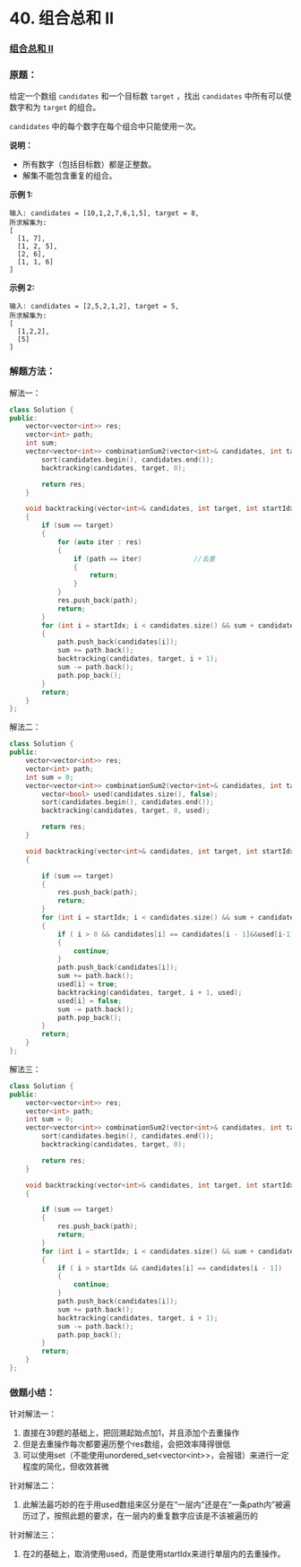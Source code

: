 # 40. 组合总和 II

### [组合总和 II](https://leetcode-cn.com/problems/combination-sum-ii/)

### 原题：

给定一个数组 `candidates` 和一个目标数 `target` ，找出 `candidates` 中所有可以使数字和为 `target` 的组合。

`candidates` 中的每个数字在每个组合中只能使用一次。

**说明：**

* 所有数字（包括目标数）都是正整数。
* 解集不能包含重复的组合。&#x20;

**示例 1:**

```
输入: candidates = [10,1,2,7,6,1,5], target = 8,
所求解集为:
[
  [1, 7],
  [1, 2, 5],
  [2, 6],
  [1, 1, 6]
]
```

**示例 2:**

```
输入: candidates = [2,5,2,1,2], target = 5,
所求解集为:
[
  [1,2,2],
  [5]
]
```

### 解题方法：

解法一：

```cpp
class Solution {
public:
    vector<vector<int>> res;
    vector<int> path;
    int sum;
    vector<vector<int>> combinationSum2(vector<int>& candidates, int target) {
        sort(candidates.begin(), candidates.end());
        backtracking(candidates, target, 0);

        return res;
    }

    void backtracking(vector<int>& candidates, int target, int startIdx)
    {
        if (sum == target)
        {
            for (auto iter : res)
            {
                if (path == iter)             //去重
                {
                    return;
                }
            }
            res.push_back(path);
            return;
        }
        for (int i = startIdx; i < candidates.size() && sum + candidates[i] <= target; i++)
        {
            path.push_back(candidates[i]);
            sum += path.back();
            backtracking(candidates, target, i + 1);
            sum -= path.back();
            path.pop_back();
        }
        return;
    }
};
```

解法二：

```cpp
class Solution {
public:
    vector<vector<int>> res;
    vector<int> path;
    int sum = 0;
    vector<vector<int>> combinationSum2(vector<int>& candidates, int target) {
        vector<bool> used(candidates.size(), false);
        sort(candidates.begin(), candidates.end());
        backtracking(candidates, target, 0, used);

        return res;
    }

    void backtracking(vector<int>& candidates, int target, int startIdx, vector<bool> used)
    {

        if (sum == target)
        {
            res.push_back(path);
            return;
        }
        for (int i = startIdx; i < candidates.size() && sum + candidates[i] <= target; i++)
        {
            if ( i > 0 && candidates[i] == candidates[i - 1]&&used[i-1]==false)
            {
                continue;
            }
            path.push_back(candidates[i]);
            sum += path.back();
            used[i] = true;
            backtracking(candidates, target, i + 1, used);
            used[i] = false;
            sum -= path.back();
            path.pop_back();
        }
        return;
    }
};
```

解法三：

```cpp
class Solution {
public:
    vector<vector<int>> res;
    vector<int> path;
    int sum = 0;
    vector<vector<int>> combinationSum2(vector<int>& candidates, int target) {
        sort(candidates.begin(), candidates.end());
        backtracking(candidates, target, 0);

        return res;
    }

    void backtracking(vector<int>& candidates, int target, int startIdx)
    {

        if (sum == target)
        {
            res.push_back(path);
            return;
        }
        for (int i = startIdx; i < candidates.size() && sum + candidates[i] <= target; i++)
        {
            if ( i > startIdx && candidates[i] == candidates[i - 1])
            {
                continue;
            }
            path.push_back(candidates[i]);
            sum += path.back();
            backtracking(candidates, target, i + 1);
            sum -= path.back();
            path.pop_back();
        }
        return;
    }
};
```

### 做题小结：

针对解法一：

1. 直接在39题的基础上，把回溯起始点加1，并且添加个去重操作
2. 但是去重操作每次都要遍历整个res数组，会把效率降得很低
3. 可以使用set（不能使用unordered\_set\<vector\<int>>，会报错）来进行一定程度的简化，但收效甚微

针对解法二：

1. 此解法最巧妙的在于用used数组来区分是在“一层内”还是在“一条path内”被遍历过了，按照此题的要求，在一层内的重复数字应该是不该被遍历的

针对解法三：

1. 在2的基础上，取消使用used，而是使用startIdx来进行单层内的去重操作。

